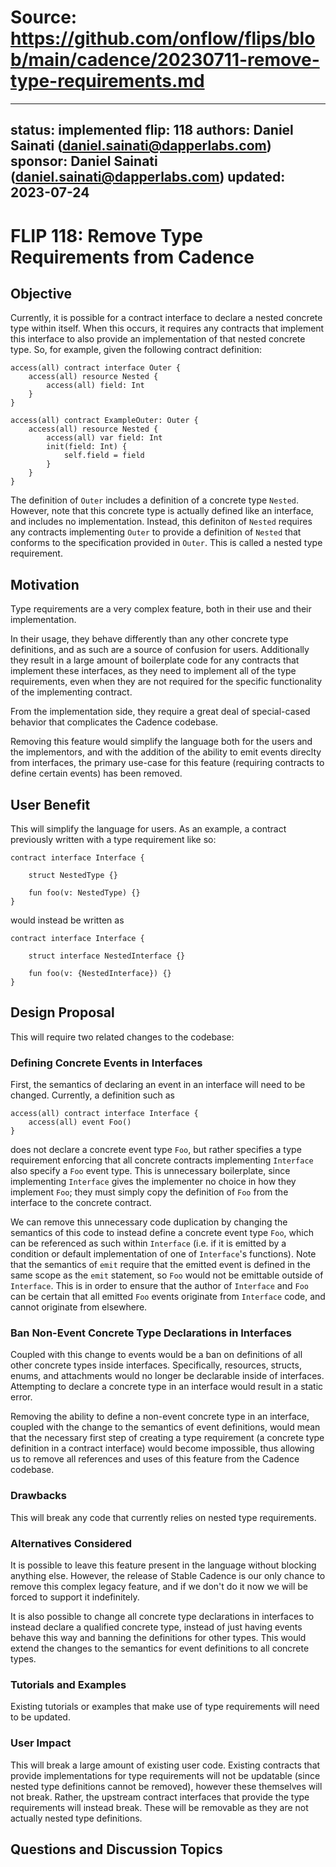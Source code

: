# Source: https://github.com/onflow/flips/blob/main/cadence/20230711-remove-type-requirements.md

---
status: implemented 
flip: 118
authors: Daniel Sainati (daniel.sainati@dapperlabs.com)
sponsor: Daniel Sainati (daniel.sainati@dapperlabs.com)
updated: 2023-07-24
---

# FLIP 118: Remove Type Requirements from Cadence

## Objective

Currently, it is possible for a contract interface to declare a nested concrete type within itself. 
When this occurs, it requires any contracts that implement this interface to also provide an implementation 
of that nested concrete type. So, for example, given the following contract definition:

```cadence
access(all) contract interface Outer {
    access(all) resource Nested {
        access(all) field: Int
    }
}

access(all) contract ExampleOuter: Outer {
    access(all) resource Nested {
        access(all) var field: Int
        init(field: Int) {
            self.field = field
        }
    }
}
```

The definition of `Outer` includes a definition of a concrete type `Nested`. 
However, note that this concrete type is actually defined like an interface, and includes no implementation. 
Instead, this definiton of `Nested` requires any contracts implementing `Outer` to provide a definition of `Nested`
that conforms to the specification provided in `Outer`. This is called a nested type requirement. 

## Motivation

Type requirements are a very complex feature, both in their use and their implementation. 

In their usage, they behave differently than any other concrete type definitions, 
and as such are a source of confusion for users. 
Additionally they result in a large amount of boilerplate code for any contracts that implement
these interfaces, as they need to implement all of the type requirements, even when they are not
required for the specific functionality of the implementing contract. 

From the implementation side, 
they require a great deal of special-cased behavior that complicates the Cadence codebase. 

Removing this feature would simplify the language both for the users and the implementors, 
and with the addition of the ability to emit events direclty from interfaces, 
the primary use-case for this feature (requiring contracts to define certain events) has been removed. 

## User Benefit

This will simplify the language for users.  As an example, a contract previously written with a type requirement like so:

```
contract interface Interface {

    struct NestedType {}

    fun foo(v: NestedType) {}
}
```

would instead be written as 

```
contract interface Interface {

    struct interface NestedInterface {}

    fun foo(v: {NestedInterface}) {}
}
```

## Design Proposal

This will require two related changes to the codebase:

### Defining Concrete Events in Interfaces

First, the semantics of declaring an event in an interface will need to be changed. 
Currently, a definition such as 

```cadence 
access(all) contract interface Interface {
    access(all) event Foo()
}
```

does not declare a concrete event type `Foo`, but rather specifies a type requirement enforcing
that all concrete contracts implementing `Interface` also specify a `Foo` event type.
This is unnecessary boilerplate, since implementing `Interface` gives the implementer no choice
in how they implement `Foo`; they must simply copy the definition of `Foo` from the interface
to the concrete contract. 

We can remove this unnecessary code duplication by changing the semantics of this code to instead
define a concrete event type `Foo`, which can be referenced as such within `Interface` (i.e. if it is 
emitted by a condition or default implementation of one of `Interface`'s functions). Note that 
the semantics of `emit` require that the emitted event is defined in the same scope as the `emit` statement, 
so `Foo` would not be emittable outside of `Interface`. This is in order to ensure that the author
of `Interface` and `Foo` can be certain that all emitted `Foo` events originate from `Interface` code, and 
cannot originate from elsewhere. 

### Ban Non-Event Concrete Type Declarations in Interfaces

Coupled with this change to events would be a ban on definitions of all other concrete types inside interfaces. 
Specifically, resources, structs, enums, and attachments would no longer be declarable inside of interfaces. 
Attempting to declare a concrete type in an interface would result in a static error. 

Removing the ability to define a non-event concrete type in an interface, 
coupled with the change to the semantics of event definitions, would mean that the necessary first step of 
creating a type requirement (a concrete type definition in a contract interface) would become impossible, 
thus allowing us to remove all references and uses of this feature from the Cadence codebase. 

### Drawbacks

This will break any code that currently relies on nested type requirements. 

### Alternatives Considered

It is possible to leave this feature present in the language without blocking anything else. 
However, the release of Stable Cadence is our only chance to remove this complex legacy feature, 
and if we don't do it now we will be forced to support it indefinitely. 

It is also possible to change all concrete type declarations in interfaces to instead declare
a qualified concrete type, instead of just having events behave this way and banning the definitions
for other types. This would extend the changes to the semantics for event definitions to all concrete types. 

### Tutorials and Examples

Existing tutorials or examples that make use of type requirements will need to be updated. 

### User Impact

This will break a large amount of existing user code. 
Existing contracts that provide implementations for type requirements will not be updatable (since nested
type definitions cannot be removed), however these themselves will not break. Rather, the upstream
contract interfaces that provide the type requirements will instead break. These will be removable 
as they are not actually nested type definitions. 

## Questions and Discussion Topics
